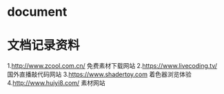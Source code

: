# document
# 文档记录资料
1.http://www.zcool.com.cn/ 免费素材下载网站
2.https://www.livecoding.tv/ 国外直播敲代码网站
3.https://www.shadertoy.com 着色器浏览体验
4.http://www.huiyi8.com/ 素材网站
